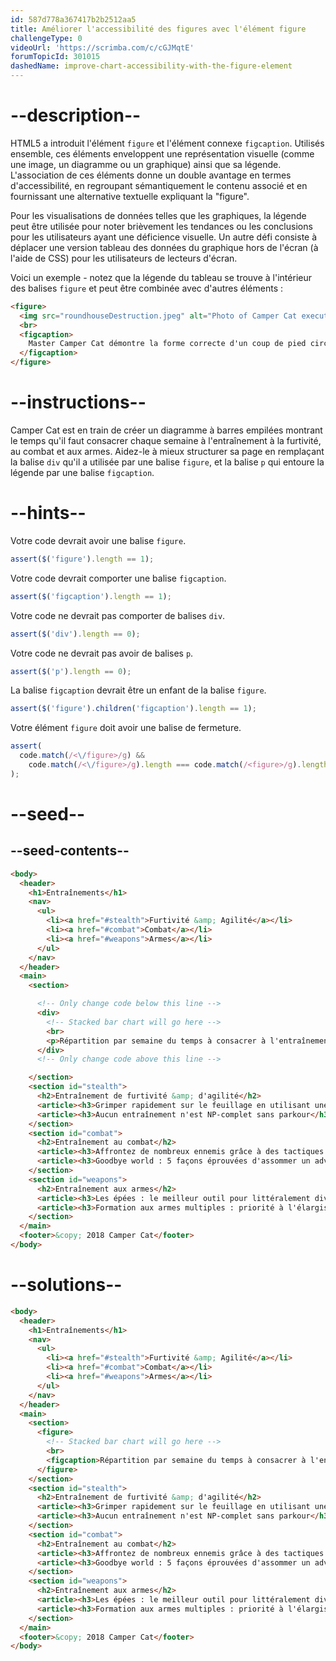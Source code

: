 ```yaml
---
id: 587d778a367417b2b2512aa5
title: Améliorer l'accessibilité des figures avec l'élément figure
challengeType: 0
videoUrl: 'https://scrimba.com/c/cGJMqtE'
forumTopicId: 301015
dashedName: improve-chart-accessibility-with-the-figure-element
---
```


# --description--

HTML5 a introduit l'élément `figure` et l'élément connexe `figcaption`. Utilisés ensemble, ces éléments enveloppent une représentation visuelle (comme une image, un diagramme ou un graphique) ainsi que sa légende. L'association de ces éléments donne un double avantage en termes d'accessibilité, en regroupant sémantiquement le contenu associé et en fournissant une alternative textuelle expliquant la "figure".

Pour les visualisations de données telles que les graphiques, la légende peut être utilisée pour noter brièvement les tendances ou les conclusions pour les utilisateurs ayant une déficience visuelle. Un autre défi consiste à déplacer une version tableau des données du graphique hors de l'écran (à l'aide de CSS) pour les utilisateurs de lecteurs d'écran.

Voici un exemple - notez que la légende du tableau se trouve à l'intérieur des balises `figure` et peut être combinée avec d'autres éléments :

```html
<figure>
  <img src="roundhouseDestruction.jpeg" alt="Photo of Camper Cat executing a roundhouse kick">
  <br>
  <figcaption>
    Master Camper Cat démontre la forme correcte d'un coup de pied circulaire.
  </figcaption>
</figure>
```

# --instructions--

Camper Cat est en train de créer un diagramme à barres empilées montrant le temps qu'il faut consacrer chaque semaine à l'entraînement à la furtivité, au combat et aux armes. Aidez-le à mieux structurer sa page en remplaçant la balise `div` qu'il a utilisée par une balise `figure`, et la balise `p` qui entoure la légende par une balise `figcaption`.

# --hints--

Votre code devrait avoir une balise `figure`.

```js
assert($('figure').length == 1);
```

Votre code devrait comporter une balise `figcaption`.

```js
assert($('figcaption').length == 1);
```

Votre code ne devrait pas comporter de balises `div`.

```js
assert($('div').length == 0);
```

Votre code ne devrait pas avoir de balises `p`.

```js
assert($('p').length == 0);
```

La balise `figcaption` devrait être un enfant de la balise `figure`.

```js
assert($('figure').children('figcaption').length == 1);
```

Votre élément `figure` doit avoir une balise de fermeture.

```js
assert(
  code.match(/<\/figure>/g) &&
    code.match(/<\/figure>/g).length === code.match(/<figure>/g).length
);
```

# --seed--

## --seed-contents--

```html
<body>
  <header>
    <h1>Entraînements</h1>
    <nav>
      <ul>
        <li><a href="#stealth">Furtivité &amp; Agilité</a></li>
        <li><a href="#combat">Combat</a></li>
        <li><a href="#weapons">Armes</a></li>
      </ul>
    </nav>
  </header>
  <main>
    <section>

      <!-- Only change code below this line -->
      <div>
        <!-- Stacked bar chart will go here -->
        <br>
        <p>Répartition par semaine du temps à consacrer à l'entraînement à la furtivité, au combat et aux armes.</p>
      </div>
      <!-- Only change code above this line -->

    </section>
    <section id="stealth">
      <h2>Entraînement de furtivité &amp; d'agilité</h2>
      <article><h3>Grimper rapidement sur le feuillage en utilisant une approche par arbre à portée minimale</h3></article>
      <article><h3>Aucun entraînement n'est NP-complet sans parkour</h3></article>
    </section>
    <section id="combat">
      <h2>Entraînement au combat</h2>
      <article><h3>Affrontez de nombreux ennemis grâce à des tactiques multithreads.</h3></article>
      <article><h3>Goodbye world : 5 façons éprouvées d'assommer un adversaire</h3></article>
    </section>
    <section id="weapons">
      <h2>Entraînement aux armes</h2>
      <article><h3>Les épées : le meilleur outil pour littéralement diviser et conquérir</h3></article>
      <article><h3>Formation aux armes multiples : priorité à l'élargissement ou à la profondeur ?</h3></article>
    </section>
  </main>
  <footer>&copy; 2018 Camper Cat</footer>
</body>
```

# --solutions--

```html
<body>
  <header>
    <h1>Entraînements</h1>
    <nav>
      <ul>
        <li><a href="#stealth">Furtivité &amp; Agilité</a></li>
        <li><a href="#combat">Combat</a></li>
        <li><a href="#weapons">Armes</a></li>
      </ul>
    </nav>
  </header>
  <main>
    <section>
      <figure>
        <!-- Stacked bar chart will go here -->
        <br>
        <figcaption>Répartition par semaine du temps à consacrer à l'entraînement à la furtivité, au combat et aux armes.</figcaption>
      </figure>
    </section>
    <section id="stealth">
      <h2>Entraînement de furtivité &amp; d'agilité</h2>
      <article><h3>Grimper rapidement sur le feuillage en utilisant une approche par arbre à portée minimale</h3></article>
      <article><h3>Aucun entraînement n'est NP-complet sans parkour</h3></article>
    </section>
    <section id="combat">
      <h2>Entraînement au combat</h2>
      <article><h3>Affrontez de nombreux ennemis grâce à des tactiques multithreads.</h3></article>
      <article><h3>Goodbye world : 5 façons éprouvées d'assommer un adversaire</h3></article>
    </section>
    <section id="weapons">
      <h2>Entraînement aux armes</h2>
      <article><h3>Les épées : le meilleur outil pour littéralement diviser et conquérir</h3></article>
      <article><h3>Formation aux armes multiples : priorité à l'élargissement ou à la profondeur ?</h3></article>
    </section>
  </main>
  <footer>&copy; 2018 Camper Cat</footer>
</body>
```

